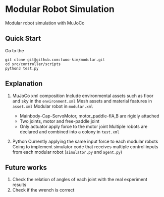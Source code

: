 # Modular Robot Simulation
Modular robot simulation with MuJoCo

## Quick Start
Go to the
```
git clone git@github.com:twoo-kim/modular.git
cd src/controller/scripts
python3 test.py
```

## Explanation
1. MuJoCo xml composition
    Include environmental assets such as floor and sky in the ```environment.xml```
    Mesh assets and material features in ```asset.xml```
    Modular robot in ```modular.xml```
    - Mainbody-Cap-ServoMotor, motor_paddle-flA,B are rigidly attached
    - Two joints, motor and free-paddle joint
    - Only actuator apply force to the motor joint
    Multiple robots are declared and combined into a colony in ```test.xml```

2. Python
    Currently applying the same input force to each modular robots
    Going to implement simulator code that receives multiple control inputs from each modular robot (```simulator.py``` and ```agent.py```)

## Future works
1. Check the relation of angles of each joint with the real experiment results
2. Check if the wrench is correct
